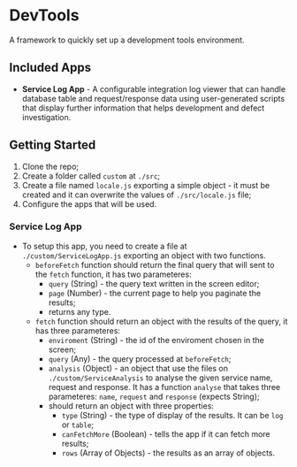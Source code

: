 # DevTools

A framework to quickly set up a development tools environment.

## Included Apps

* **Service Log App** - A configurable integration log viewer that can handle database table and request/response data using user-generated scripts that display further information that helps development and defect investigation.

## Getting Started

1. Clone the repo;
2. Create a folder called `custom` at `./src`;
3. Create a file named `locale.js` exporting a simple object - it must be created and it can overwrite the values of `./src/locale.js` file;
4. Configure the apps that will be used.

### Service Log App

* To setup this app, you need to create a file at `./custom/ServiceLogApp.js` exporting an object with two functions.
  * `beforeFetch` function should return the final query that will sent to the `fetch` function, it has two parameteres:
    * `query` (String) - the query text written in the screen editor;
    * `page` (Number) - the current page to help you paginate the results;
    * returns any type.
  * `fetch` function should return an object with the results of the query, it has three parameteres:
    * `enviroment` (String) - the id of the enviroment chosen in the screen;
    * `query` (Any) - the query processed at `beforeFetch`;
    * `analysis` (Object) - an object that use the files on `./custom/ServiceAnalysis` to analyse the given service name, request and response. It has a function `analyse` that takes three parameteres: `name`, `request` and `response` (expects String);
    * should return an object with three properties:
      * `type` (String) - the type of display of the results. It can be `log` or `table`;
      * `canFetchMore` (Boolean) - tells the app if it can fetch more results;
      * `rows` (Array of Objects) - the results as an array of objects.
